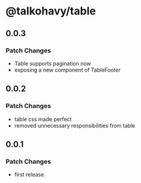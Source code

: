 # @talkohavy/table

## 0.0.3

### Patch Changes

- Table supports pagination now
- exposing a new component of TableFooter

## 0.0.2

### Patch Changes

- table css made perfect
- removed unnecessary responsibilities from table

## 0.0.1

### Patch Changes

- first release
